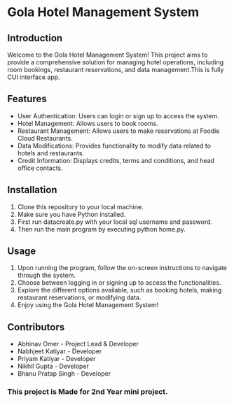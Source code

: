 # Gola Hotel Management System
## Introduction
Welcome to the Gola Hotel Management System! This project aims to provide a comprehensive solution for managing hotel operations, including room bookings, restaurant reservations, and data management.This is fully CUI interface app.

## Features
- User Authentication: Users can login or sign up to access the system.
- Hotel Management: Allows users to book rooms.
- Restaurant Management: Allows users to make reservations at Foodie Cloud Restaurants.
- Data Modifications: Provides functionality to modify data related to hotels and restaurants.
- Credit Information: Displays credits, terms and conditions, and head office contacts.

## Installation
1. Clone this repository to your local machine.
2. Make sure you have Python installed.
3. First run datacreate.py with your local sql username and password.
4. Then run the main program by executing python home.py.

## Usage
1. Upon running the program, follow the on-screen instructions to navigate through the system.
2. Choose between logging in or signing up to access the functionalities.
3. Explore the different options available, such as booking hotels, making restaurant reservations, or modifying data.
4. Enjoy using the Gola Hotel Management System!

## Contributors
- Abhinav Omer - Project Lead & Developer
- Nabhjeet Katiyar - Developer
- Priyam Katiyar - Developer
- Nikhil Gupta - Developer
- Bhanu Pratap Singh - Developer

### This project is Made for 2nd Year mini project.

